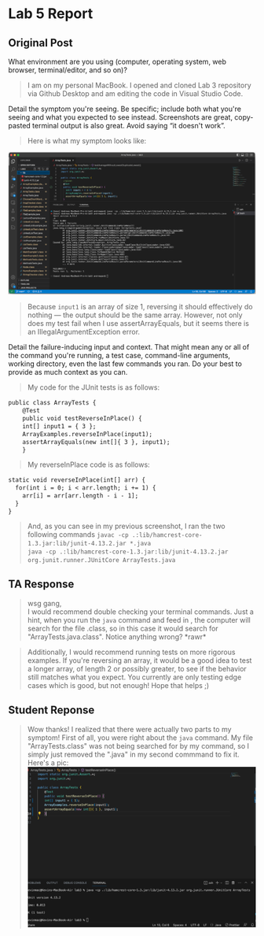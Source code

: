 # Lab 5 Report
## Original Post


What environment are you using (computer, operating system, web browser, terminal/editor, and so on)?

> I am on my personal MacBook. I opened and cloned Lab 3 repository via Github Desktop and am editing the code in Visual Studio Code.



Detail the symptom you're seeing. Be specific; include both what you're seeing and what you expected to see instead. Screenshots are great, copy-pasted terminal output is also great. Avoid saying “it doesn't work”.

> Here is what my symptom looks like:

![error](./Images/error.png)

> Because `input1` is an array of size 1, reversing it should effectively do nothing — the output should be the same array. However, not only does my test fail when I use assertArrayEquals, but it seems there is an IllegalArgumentException error.


Detail the failure-inducing input and context. That might mean any or all of the command you're running, a test case, command-line arguments, working directory, even the last few commands you ran. Do your best to provide as much context as you can.

> My code for the JUnit tests is as follows:
```
public class ArrayTests {
	@Test 
	public void testReverseInPlace() {
    int[] input1 = { 3 };
    ArrayExamples.reverseInPlace(input1);
    assertArrayEquals(new int[]{ 3 }, input1);
	}
  ``` 
  > My reverseInPlace code is as follows:
  ```
  static void reverseInPlace(int[] arr) {
    for(int i = 0; i < arr.length; i += 1) {
      arr[i] = arr[arr.length - i - 1];
    }
  }
  ```
  > And, as you can see in my previous screenshot, I ran the two following commands
  > `javac -cp .:lib/hamcrest-core-1.3.jar:lib/junit-4.13.2.jar *.java`<br>
  > `java -cp .:lib/hamcrest-core-1.3.jar:lib/junit-4.13.2.jar org.junit.runner.JUnitCore ArrayTests.java`

## TA Response

> wsg gang, <br>
>   I would recommend double checking your terminal commands. Just a hint, when you run the `java` command and feed in <file name>, the computer will search for the file <file name>.class, so in this case it would search for "ArrayTests.java.class". Notice anything wrong? \*rawr\* <br>

> Additionally, I would recommend running tests on more rigorous examples. If you're reversing an array, it would be a good idea to test a longer array, of length 2 or possibly greater, to see if the behavior still matches what you expect. You currently are only testing edge cases which is good, but not enough! 
> Hope that helps ;)
  
## Student Reponse

> Wow thanks! I realized that there were actually two parts to my symptom! First of all, you were right about the `java` command. My file "ArrayTests.class" was not being searched for by my command, so I simply just removed the ".java" in my second commmand to fix it. Here's a pic:
![firstSol](./Images/firstSol.png)
	


